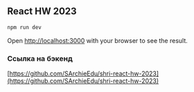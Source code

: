 ## React HW 2023


```bash
npm run dev
```

Open [http://localhost:3000](http://localhost:3000) with your browser to see the result.

### Ссылка на бэкенд

[https://github.com/SArchieEdu/shri-react-hw-2023](https://github.com/SArchieEdu/shri-react-hw-2023)

